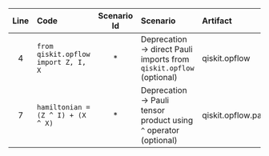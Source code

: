 | Line | Code | Scenario Id | Scenario | Artifact | Refactoring |
| :-: | :- | :-: | :- | :- | :- |
| 4 | `from qiskit.opflow import Z, I, X` | * | Deprecation -> direct Pauli imports from `qiskit.opflow` (optional) | qiskit.opflow | `from qiskit.opflow import PauliOp` |
| 7 | `hamiltonian = (Z ^ I) + (X ^ X)` | * | Deprecation -> Pauli tensor product using `^` operator (optional) | qiskit.opflow.pauli.PauliOp | `hamiltonian = PauliOp('ZI') + PauliOp('XX')` |

